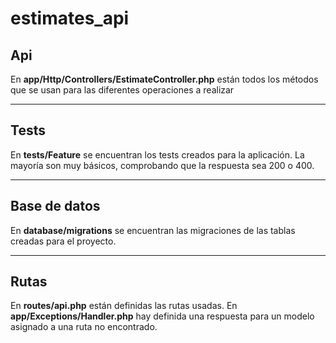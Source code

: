 # estimates_api

## Api
En **app/Http/Controllers/EstimateController.php** están todos los métodos que se usan para las diferentes operaciones a realizar
***

## Tests
En **tests/Feature** se encuentran los tests creados para la aplicación. La mayoría son muy básicos, comprobando que la respuesta sea 200 o 400.
***

## Base de datos
En **database/migrations** se encuentran las migraciones de las tablas creadas para el proyecto.
***

## Rutas
En **routes/api.php** están definidas las rutas usadas.
En **app/Exceptions/Handler.php** hay definida una respuesta para un modelo asignado a una ruta no encontrado.
